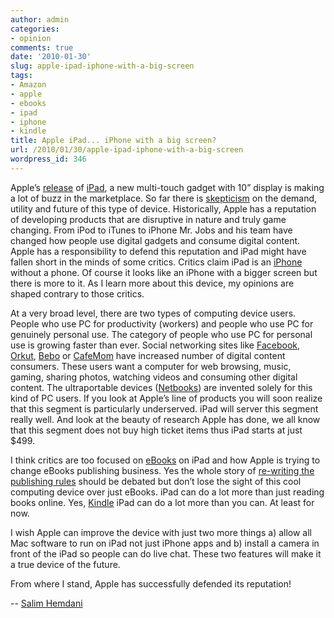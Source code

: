```yaml
---
author: admin
categories:
- opinion
comments: true
date: '2010-01-30'
slug: apple-ipad-iphone-with-a-big-screen
tags:
- Amazon
- apple
- ebooks
- ipad
- iphone
- kindle
title: Apple iPad... iPhone with a big screen?
url: /2010/01/30/apple-ipad-iphone-with-a-big-screen
wordpress_id: 346
---
```



Apple’s [release](http://online.wsj.com/article/SB10001424052748704094304575029230041284668.html) of [iPad](http://www.apple.com/ipad/), a new multi-touch gadget with 10” display is making a lot of buzz in the marketplace. So far there is [skepticism](http://asia.cnet.com/reviews/notebooks/0,39050488,45194788p,00.htm#mainreview) on the demand, utility and future of this type of device. Historically, Apple has a reputation of developing products that are disruptive in nature and truly game changing. From iPod to iTunes to iPhone Mr. Jobs and his team have changed how people use digital gadgets and consume digital content. Apple has a responsibility to defend this reputation and iPad might have fallen short in the minds of some critics. Critics claim iPad is an [iPhone ](http://www.apple.com/iphone/)without a phone. Of course it looks like an iPhone with a bigger screen but there is more to it. As I learn more about this device, my opinions are shaped contrary to those critics.

At a very broad level, there are two types of computing device users. People who use PC for productivity (workers) and people who use PC for genuinely personal use. The category of people who use PC for personal use is growing faster than ever. Social networking sites like [Facebook](http://www.facebook.com/), [Orkut](http://www.orkut.com/Signup), [Bebo](http://www.bebo.com/) or [CafeMom](http://www.cafemom.com/) have increased number of digital content consumers. These users want a computer for web browsing, music, gaming, sharing photos, watching videos and consuming other digital content. The ultraportable devices ([Netbooks](http://en.wikipedia.org/wiki/Netbook)) are invented solely for this kind of PC users. If you look at Apple’s line of products you will soon realize that this segment is particularly underserved. iPad will server this segment really well. And look at the beauty of research Apple has done, we all know that this segment does not buy high ticket items thus iPad starts at just $499.

I think critics are too focused on [eBooks](http://en.wikipedia.org/wiki/E-book) on iPad and how Apple is trying to change eBooks publishing business. Yes the whole story of [re-writing the publishing rules](http://online.wsj.com/article/SB10001424052748703906204575027503731077976.html) should be debated but don’t lose the sight of this cool computing device over just eBooks. iPad can do a lot more than just reading books online. Yes, [Kindle](http://www.amazon.com/Kindle-Wireless-Reading-Device-Display/dp/B00154JDAI) iPad can do a lot more than you can. At least for now.

I wish Apple can improve the device with just two more things a) allow all Mac software to run on iPad not just iPhone apps and b) install a camera in front of the iPad so people can do live chat. These two features will make it a true device of the future.

From where I stand, Apple has successfully defended its reputation!

-- [Salim Hemdani](http://twitter.com/shemdani)
